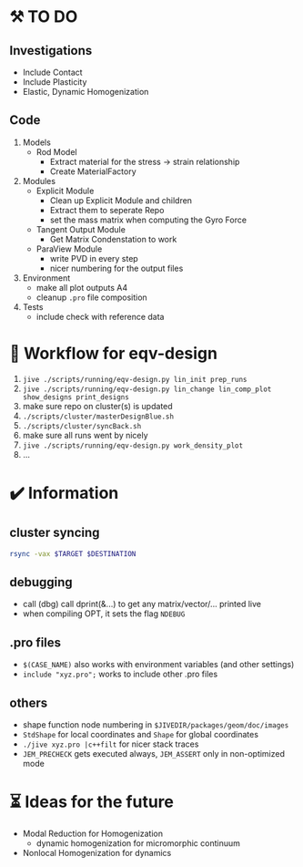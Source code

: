 # :hammer_and_pick: TO DO 
## Investigations
- Include Contact
- Include Plasticity
- Elastic, Dynamic Homogenization
## Code
1. Models
    - Rod Model
      - Extract material for the stress -> strain relationship
      - Create MaterialFactory
1. Modules
    - Explicit Module
      - Clean up Explicit Module and children
      - Extract them to seperate Repo
      - set the mass matrix when computing the Gyro Force
    - Tangent Output Module
      - Get Matrix Condenstation to work
    - ParaView Module
      - write PVD in every step
      - nicer numbering for the output files
1. Environment
    - make all plot outputs A4
    - cleanup `.pro` file composition
1. Tests
    - include check with reference data
 
# :arrows_counterclockwise: Workflow for eqv-design
1. `jive ./scripts/running/eqv-design.py lin_init prep_runs`
1. `jive ./scripts/running/eqv-design.py lin_change lin_comp_plot show_designs print_designs`
1. make sure repo on cluster(s) is updated
1. `./scripts/cluster/masterDesignBlue.sh`
1. `./scripts/cluster/syncBack.sh`
1. make sure all runs went by nicely
1. `jive ./scripts/running/eqv-design.py work_density_plot`
1. ...

# :heavy_check_mark: Information
## cluster syncing
``` bash
rsync -vax $TARGET $DESTINATION
```
## debugging
- call (dbg) call dprint(&...) to get any matrix/vector/... printed live
- when compiling OPT, it sets the flag `NDEBUG`
## .pro files
- `$(CASE_NAME)` also works with environment variables (and other settings)
- `include "xyz.pro";` works to include other .pro files
## others
- shape function node numbering in `$JIVEDIR/packages/geom/doc/images`
- `StdShape` for local coordinates and `Shape` for global coordinates
- `./jive xyz.pro |c++filt` for nicer stack traces
- `JEM_PRECHECK` gets executed always, `JEM_ASSERT` only in non-optimized mode

# :hourglass_flowing_sand: Ideas for the future
- Modal Reduction for Homogenization
  - dynamic homogenization for micromorphic continuum
- Nonlocal Homogenization for dynamics
